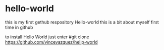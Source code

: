 # hello-world
this is my first gethub respository Hello-world
this is a bit about myself 
first time in github

to install Hello World just enter 
#git clone https://github.com/vincevazquez/hellp-world

